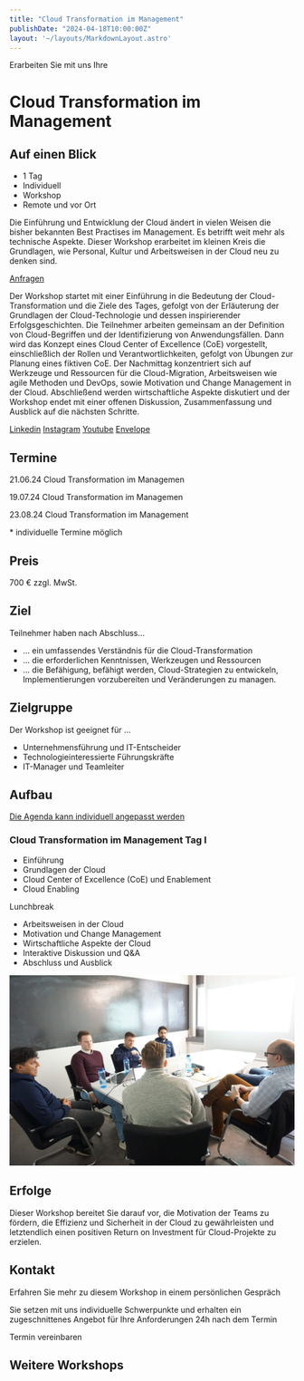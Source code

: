 ```yaml
---
title: "Cloud Transformation im Management"
publishDate: "2024-04-18T10:00:00Z"
layout: '~/layouts/MarkdownLayout.astro'
---
```


Erarbeiten Sie mit uns Ihre

# Cloud Transformation im Management

## Auf einen Blick

* 1 Tag
* Individuell
* Workshop
* Remote und vor Ort

Die Einführung und Entwicklung der Cloud ändert in vielen Weisen die bisher bekannten Best Practises im Management. Es betrifft weit mehr als technische Aspekte. Dieser Workshop erarbeitet im kleinen Kreis die Grundlagen, wie Personal, Kultur und Arbeitsweisen in der Cloud neu zu denken sind.

[Anfragen](#sec1)

Der Workshop startet mit einer Einführung in die Bedeutung der Cloud-Transformation und die Ziele des Tages, gefolgt von der Erläuterung der Grundlagen der Cloud-Technologie und dessen inspirierender Erfolgsgeschichten. Die Teilnehmer arbeiten gemeinsam an der Definition von Cloud-Begriffen und der Identifizierung von Anwendungsfällen. Dann wird das Konzept eines Cloud Center of Excellence (CoE) vorgestellt, einschließlich der Rollen und Verantwortlichkeiten, gefolgt von Übungen zur Planung eines fiktiven CoE. Der Nachmittag konzentriert sich auf Werkzeuge und Ressourcen für die Cloud-Migration, Arbeitsweisen wie agile Methoden und DevOps, sowie Motivation und Change Management in der Cloud. Abschließend werden wirtschaftliche Aspekte diskutiert und der Workshop endet mit einer offenen Diskussion, Zusammenfassung und Ausblick auf die nächsten Schritte.

[](#linksection)[Linkedin](https://www.linkedin.com/company/11759873) [Instagram](https://www.instagram.com/thinkport/) [Youtube](https://www.youtube.com/channel/UCnke3WYRT6bxuMK2t4jw2qQ) [Envelope](mailto:tdrechsel@thinkport.digital)

## Termine

21.06.24 Cloud Transformation im Managemen

19.07.24 Cloud Transformation im Managemen

23.08.24 Cloud Transformation im Management

\* individuelle Termine möglich

## Preis

700 € zzgl. MwSt.

## Ziel

Teilnehmer haben nach Abschluss…

* … ein umfassendes Verständnis für die Cloud-Transformation
* … die erforderlichen Kenntnissen, Werkzeugen und Ressourcen
* … die Befähigung, befähigt werden, Cloud-Strategien zu entwickeln, Implementierungen vorzubereiten und Veränderungen zu managen.

## Zielgruppe

Der Workshop ist geeignet für ...

* Unternehmensführung und IT-Entscheider
* Technologieinteressierte Führungskräfte
* IT-Manager und Teamleiter

## Aufbau

[Die Agenda kann individuell angepasst werden](https://www.hashicorp.com/)

### Cloud Transformation im Management Tag I

* Einführung
* Grundlagen der Cloud
* Cloud Center of Excellence (CoE) und Enablement
* Cloud Enabling

Lunchbreak

* Arbeitsweisen in der Cloud
* Motivation und Change Management
* Wirtschaftliche Aspekte der Cloud
* Interaktive Diskussion und Q&A
* Abschluss und Ausblick

![Sechs Personen, die an einem Tisch sitzen und offenbar verhandeln oder über Geschäfte sprechen.](images/DSC01530-1024x683.jpg)

## Erfolge

Dieser Workshop bereitet Sie darauf vor, die Motivation der Teams zu fördern, die Effizienz und Sicherheit in der Cloud zu gewährleisten und letztendlich einen positiven Return on Investment für Cloud-Projekte zu erzielen.

## Kontakt

Erfahren Sie mehr zu diesem Workshop in einem persönlichen Gespräch

Sie setzen mit uns individuelle Schwerpunkte und erhalten ein zugeschnittenes Angebot für Ihre Anforderungen 24h nach dem Termin

 Termin vereinbaren

## Weitere Workshops
